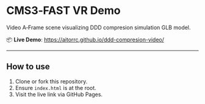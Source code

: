 # CMS3‑FAST VR Demo

Video A‑Frame scene visualizing DDD compresion simulation GLB model.

📦 **Live Demo**: https://aitorrc.github.io/ddd-compresion-video/

---

## How to use

1. Clone or fork this repository.
2. Ensure `index.html` is at the root.
3. Visit the live link via GitHub Pages.
